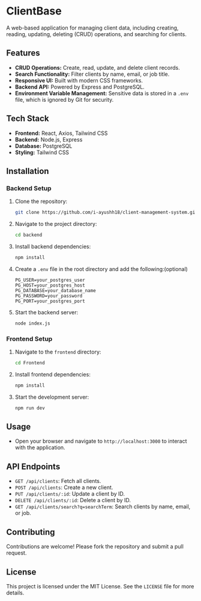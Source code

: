 # ClientBase

A web-based application for managing client data, including creating, reading, updating, deleting (CRUD) operations, and searching for clients.

## Features

- **CRUD Operations:** Create, read, update, and delete client records.
- **Search Functionality:** Filter clients by name, email, or job title.
- **Responsive UI:** Built with modern CSS frameworks.
- **Backend API:** Powered by Express and PostgreSQL.
- **Environment Variable Management:** Sensitive data is stored in a `.env` file, which is ignored by Git for security.

## Tech Stack

- **Frontend:** React, Axios, Tailwind CSS
- **Backend:** Node.js, Express
- **Database:** PostgreSQL
- **Styling:** Tailwind CSS

## Installation

### Backend Setup

1. Clone the repository:
    ```bash
    git clone https://github.com/i-ayushh18/client-management-system.git
    ```
2. Navigate to the project directory:
    ```bash
    cd backend
    ```
3. Install backend dependencies:
    ```bash
    npm install
    ```
4. Create a `.env` file in the root directory and add the following:(optional)
    ```env
    PG_USER=your_postgres_user
    PG_HOST=your_postgres_host
    PG_DATABASE=your_database_name
    PG_PASSWORD=your_password
    PG_PORT=your_postgres_port
    ```
5. Start the backend server:
    ```bash
    node index.js
    ```

### Frontend Setup

1. Navigate to the `frontend` directory:
    ```bash
    cd Frontend
    ```
2. Install frontend dependencies:
    ```bash
    npm install
    ```
3. Start the development server:
    ```bash
    npm run dev
    ```

## Usage

- Open your browser and navigate to `http://localhost:3000` to interact with the application.

## API Endpoints

- `GET /api/clients`: Fetch all clients.
- `POST /api/clients`: Create a new client.
- `PUT /api/clients/:id`: Update a client by ID.
- `DELETE /api/clients/:id`: Delete a client by ID.
- `GET /api/clients/search?q=searchTerm`: Search clients by name, email, or job.

## Contributing

Contributions are welcome! Please fork the repository and submit a pull request.

## License

This project is licensed under the MIT License. See the `LICENSE` file for more details.

